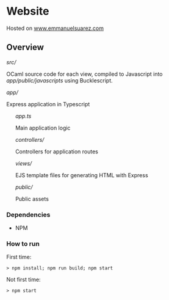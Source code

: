 # Website

Hosted on www.emmanuelsuarez.com

## Overview
<i>src/</i>

OCaml source code for each view, compiled to Javascript into <i>app/public/javascripts</i> using Bucklescript.

<i>app/</i>
  
Express application in Typescript

&nbsp;&nbsp;&nbsp;&nbsp;&nbsp;&nbsp;<i>app.ts</i>

&nbsp;&nbsp;&nbsp;&nbsp;&nbsp;&nbsp;Main application logic

&nbsp;&nbsp;&nbsp;&nbsp;&nbsp;&nbsp;<i>controllers/</i>

&nbsp;&nbsp;&nbsp;&nbsp;&nbsp;&nbsp;Controllers for application routes

&nbsp;&nbsp;&nbsp;&nbsp;&nbsp;&nbsp;<i>views/</i>

&nbsp;&nbsp;&nbsp;&nbsp;&nbsp;&nbsp;EJS template files for generating HTML with Express

&nbsp;&nbsp;&nbsp;&nbsp;&nbsp;&nbsp;<i>public/</i>

&nbsp;&nbsp;&nbsp;&nbsp;&nbsp;&nbsp;Public assets

### Dependencies
- NPM

### How to run
First time:
```
> npm install; npm run build; npm start
```
Not first time:
```
> npm start
```
